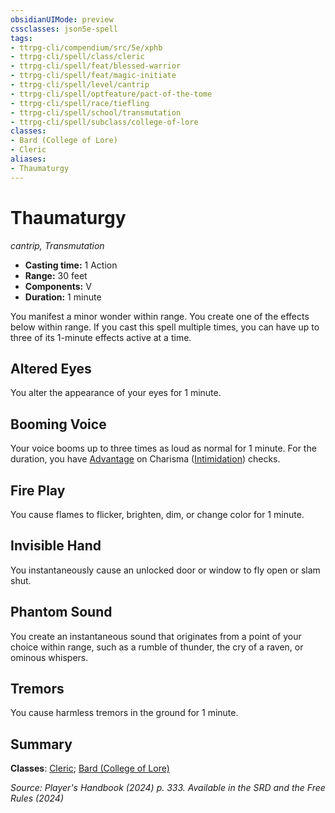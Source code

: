 ```yaml
---
obsidianUIMode: preview
cssclasses: json5e-spell
tags:
- ttrpg-cli/compendium/src/5e/xphb
- ttrpg-cli/spell/class/cleric
- ttrpg-cli/spell/feat/blessed-warrior
- ttrpg-cli/spell/feat/magic-initiate
- ttrpg-cli/spell/level/cantrip
- ttrpg-cli/spell/optfeature/pact-of-the-tome
- ttrpg-cli/spell/race/tiefling
- ttrpg-cli/spell/school/transmutation
- ttrpg-cli/spell/subclass/college-of-lore
classes:
- Bard (College of Lore)
- Cleric
aliases:
- Thaumaturgy
---
```

# Thaumaturgy
*cantrip, Transmutation*  


- **Casting time:** 1 Action
- **Range:** 30 feet
- **Components:** V
- **Duration:** 1 minute

You manifest a minor wonder within range. You create one of the effects below within range. If you cast this spell multiple times, you can have up to three of its 1-minute effects active at a time.

## Altered Eyes

You alter the appearance of your eyes for 1 minute.

## Booming Voice

Your voice booms up to three times as loud as normal for 1 minute. For the duration, you have [Advantage](/3-Mechanics/CLI/variant-rules/advantage-xphb.md) on Charisma ([Intimidation](/3-Mechanics/CLI/skills.md#Intimidation)) checks.

## Fire Play

You cause flames to flicker, brighten, dim, or change color for 1 minute.

## Invisible Hand

You instantaneously cause an unlocked door or window to fly open or slam shut.

## Phantom Sound

You create an instantaneous sound that originates from a point of your choice within range, such as a rumble of thunder, the cry of a raven, or ominous whispers.

## Tremors

You cause harmless tremors in the ground for 1 minute.

## Summary

**Classes**: [Cleric](/3-Mechanics/CLI/lists/list-spells-classes-cleric.md); [Bard (College of Lore)](/3-Mechanics/CLI/lists/list-spells-classes-college-of-lore-xphb.md "subclass=XPHB;class=XPHB")

*Source: Player's Handbook (2024) p. 333. Available in the <span title='Systems Reference Document (5.2)'>SRD</span> and the Free Rules (2024)*